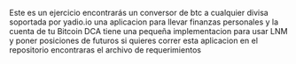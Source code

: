 Este es un ejercicio
encontrarás un conversor de btc a cualquier divisa soportada por yadio.io
una aplicacion para llevar finanzas personales y la cuenta de tu Bitcoin DCA
tiene una pequeña implementacion para usar LNM y poner posiciones de futuros
si quieres correr esta aplicacion en el repositorio encontraras el archivo de requerimientos
